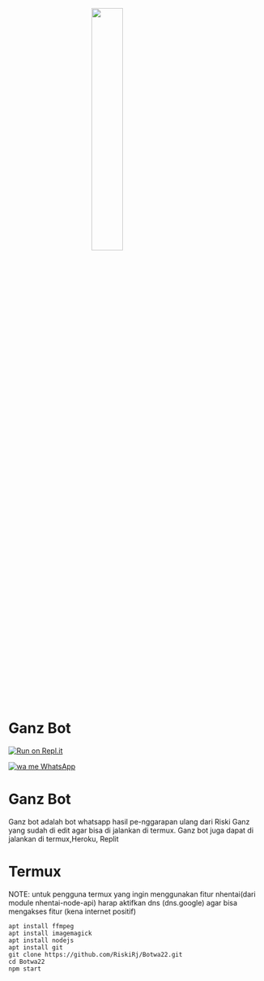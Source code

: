 <p align="left">
	<img src="https://telegra.ph/file/2a994c4949315bb7f51b8.jpg" width="35%" style="margin-left: auto;margin-right: auto;display: block;">
</p>
<h1 align="left">Ganz Bot</h1>



[![Run on Repl.it](https://repl.it/badge/github/FadliDarmawan/haruno)](https://repl.it/github/RiskiRj/Botwa22)

[![wa me WhatsApp](https://img.shields.io/badge/WhatsApp-25D366?style=for-the-badge&logo=whatsapp&logoColor=white)](https://wa.me//6281339888334/LIX42RUhLi15MBXhfvrF6K)

# Ganz Bot
Ganz bot adalah bot whatsapp hasil pe-nggarapan ulang dari Riski Ganz yang sudah di edit agar bisa di jalankan di termux.
Ganz bot juga dapat di jalankan di termux,Heroku, Replit
# Termux
NOTE: untuk pengguna termux yang ingin menggunakan fitur nhentai(dari module nhentai-node-api) harap aktifkan dns (dns.google) agar bisa mengakses fitur (kena internet positif)
```
apt install ffmpeg
apt install imagemagick
apt install nodejs
apt install git
git clone https://github.com/RiskiRj/Botwa22.git
cd Botwa22
npm start

````

